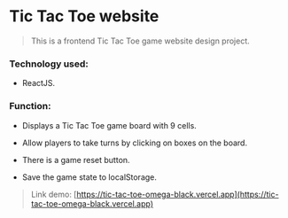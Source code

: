 # Tic Tac Toe website

> This is a frontend Tic Tac Toe game website design project.

### Technology used:

- ReactJS.

### Function:

- Displays a Tic Tac Toe game board with 9 cells.

- Allow players to take turns by clicking on boxes on the board.

- There is a game reset button.

- Save the game state to localStorage.

> Link demo: [https://tic-tac-toe-omega-black.vercel.app](https://tic-tac-toe-omega-black.vercel.app)
